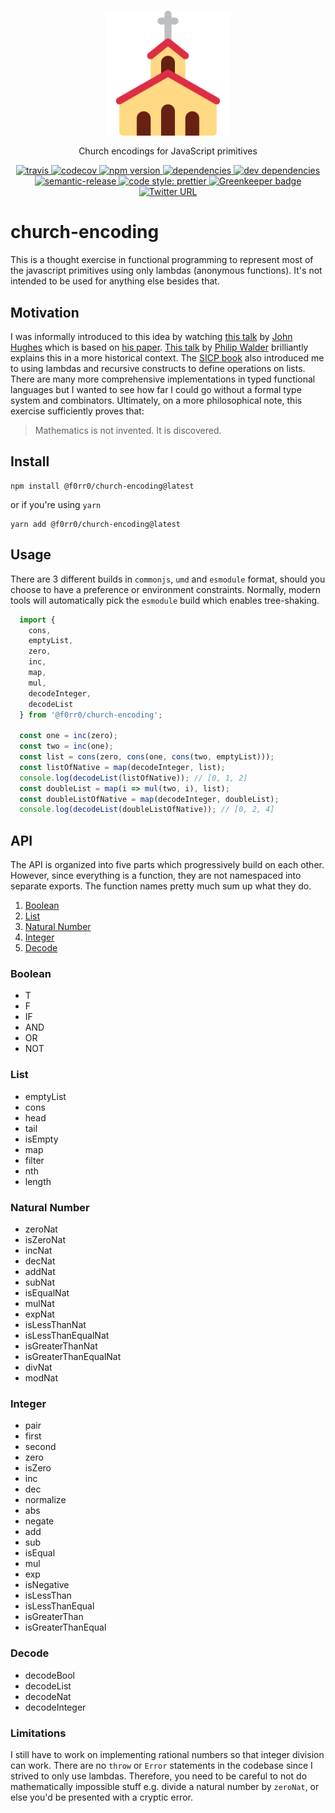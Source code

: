 <h3 align="center">
  <img align="center" src="assets/church.png" alt="Church logo" width=200
  />
</h3>
<p align="center">
Church encodings for JavaScript primitives
</p>
<p align="center">
  <a href="https://travis-ci.org/f0rr0/church-encoding">
    <img
      src="https://img.shields.io/travis/f0rr0/church-encoding.svg?style=flat"
      alt="travis"
      height="20"
    >
  </a>
  <a href="https://codecov.io/gh/f0rr0/church-encoding">
    <img
      src="https://img.shields.io/codecov/c/github/f0rr0/church-encoding.svg?style=flat"
      alt="codecov"
      height="20"
    >
  </a>
  <a href="https://www.npmjs.com/package/@f0rr0/church-encoding">
    <img
      src="https://img.shields.io/npm/v/@f0rr0/church-encoding.svg?style=flat"
      alt="npm version"
      height="20"
    >
  </a>
  <a href="https://david-dm.org/f0rr0/church-encoding">
    <img
      src="https://david-dm.org/f0rr0/church-encoding/status.svg?style=flat"
      alt="dependencies"
      height="20"
    >
  </a>
  <a href="https://david-dm.org/f0rr0/church-encoding?type=dev">
    <img
      src="https://david-dm.org/f0rr0/church-encoding/dev-status.svg?style=flat"
      alt="dev dependencies"
      height="20"
    >
  </a>
  <a href="https://github.com/semantic-release/semantic-release">
    <img
      src="https://img.shields.io/badge/%20%20%F0%9F%93%A6%F0%9F%9A%80-semantic--release-e10079.svg?style=flat"
      alt="semantic-release"
      height="20"
    >
  </a>
  <a href="https://github.com/prettier/prettier">
    <img
      src="https://img.shields.io/badge/code_style-prettier-ff69b4.svg?style=flat"
      alt="code style: prettier"
      height="20"
    >
  </a>
  <a href="https://greenkeeper.io/">
    <img
      src="https://badges.greenkeeper.io/f0rr0/church-encoding.svg?style=flat"
      alt="Greenkeeper badge"
    >
  </a>
  <a href="https://twitter.com/f0rr0">
    <img
      src="https://img.shields.io/twitter/url/https/twitter.com/f0rr0.svg?style=social&label=Follow%20%40f0rr0"
      alt="Twitter URL"
    >
  </a>
</p>

# church-encoding

This is a thought exercise in functional programming to represent most of the javascript primitives using only lambdas (anonymous functions). It's not intended to be used for anything else besides that.

## Motivation

I was informally introduced to this idea by watching [this talk](https://www.youtube.com/watch?v=XrNdvWqxBvA&t=282s) by [John Hughes](http://www.cse.chalmers.se/~rjmh/) which is based on [his paper](https://www.cs.kent.ac.uk/people/staff/dat/miranda/whyfp90.pdf). [This talk](https://www.youtube.com/watch?v=IOiZatlZtGU) by [Philip Walder](http://www.philip-walder.com/) brilliantly explains this in a more historical context. The [SICP book](https://mitpress.mit.edu/sicp/full-text/book/book.html) also introduced me to using lambdas and recursive constructs to define operations on lists. There are many more comprehensive implementations in typed functional languages but I wanted to see how far I could go without a formal type system and combinators. Ultimately, on a more philosophical note, this exercise sufficiently proves that:

> Mathematics is not invented. It is discovered.

## Install

```
npm install @f0rr0/church-encoding@latest
```
or if you're using `yarn`
```
yarn add @f0rr0/church-encoding@latest
```

## Usage
There are 3 different builds in `commonjs`, `umd` and `esmodule` format, should you choose to have a preference or environment constraints. Normally, modern tools will automatically pick the `esmodule` build which enables tree-shaking.
```js
  import {
    cons,
    emptyList,
    zero,
    inc,
    map,
    mul,
    decodeInteger,
    decodeList
  } from '@f0rr0/church-encoding';

  const one = inc(zero);
  const two = inc(one);
  const list = cons(zero, cons(one, cons(two, emptyList)));
  const listOfNative = map(decodeInteger, list);
  console.log(decodeList(listOfNative)); // [0, 1, 2]
  const doubleList = map(i => mul(two, i), list);
  const doubleListOfNative = map(decodeInteger, doubleList);
  console.log(decodeList(doubleListOfNative)); // [0, 2, 4]
```
## API

The API is organized into five parts which progressively build on each other. However, since everything is a function, they are not namespaced into separate exports. The function names pretty much sum up what they do.

1.  [Boolean](#boolean)
2.  [List](#list)
3.  [Natural Number](#natural-number)
4.  [Integer](#integer)
5.  [Decode](#decode)

### Boolean

* T
* F
* IF
* AND
* OR
* NOT

### List

* emptyList
* cons
* head
* tail
* isEmpty
* map
* filter
* nth
* length

### Natural Number

* zeroNat
* isZeroNat
* incNat
* decNat
* addNat
* subNat
* isEqualNat
* mulNat
* expNat
* isLessThanNat
* isLessThanEqualNat
* isGreaterThanNat
* isGreaterThanEqualNat
* divNat
* modNat

### Integer

* pair
* first
* second
* zero
* isZero
* inc
* dec
* normalize
* abs
* negate
* add
* sub
* isEqual
* mul
* exp
* isNegative
* isLessThan
* isLessThanEqual
* isGreaterThan
* isGreaterThanEqual

### Decode

* decodeBool
* decodeList
* decodeNat
* decodeInteger

### Limitations

I still have to work on implementing rational numbers so that integer division can work. There are no `throw` or `Error` statements in the codebase since I strived to only use lambdas. Therefore, you need to be careful to not do mathematically impossible stuff e.g. divide a natural number by `zeroNat`, or else you'd be presented with a cryptic error.
